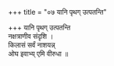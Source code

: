 +++
title = "०७ यानि पृथग् उत्पतन्ति"

+++
यानि पृथग् उत्पतन्ति  
नक्षत्राणीव संदृशि ।  
किलासं सर्वं नाशयन्न्  
ओघ इवाभ्य् एमि वीरुधा ॥